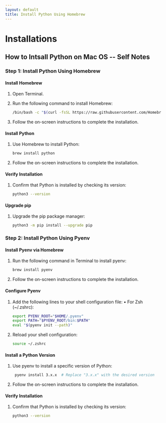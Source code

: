 ```yaml
---
layout: default
title: Install Python Using Homebrew
---
```


# Installations

## How to Intsall Python on Mac OS -- Self Notes

### Step 1: Install Python Using Homebrew

#### Install Homebrew
1. Open Terminal.
2. Run the following command to install Homebrew:
   ```bash
   /bin/bash -c "$(curl -fsSL https://raw.githubusercontent.com/Homebrew/install/HEAD/install.sh)"
   ```

3.	Follow the on-screen instructions to complete the installation.

#### Install Python

1.	Use Homebrew to install Python:
    ```bash
    brew install python
    ```

2. Follow the on-screen instructions to complete the installation.

#### Verify Installation

1. Confirm that Python is installed by checking its version:
    ```bash
    python3 --version
    ```

#### Upgrade pip

1. Upgrade the pip package manager:
    ```bash
    python3 -m pip install --upgrade pip
    ```

### Step 2: Install Python Using Pyenv

#### Install Pyenv via Homebrew

1. Run the following command in Terminal to install pyenv:
    ```bash
    brew install pyenv
    ```

2. Follow the on-screen instructions to complete the installation.

#### Configure Pyenv

1. Add the following lines to your shell configuration file:
   •	For Zsh (~/.zshrc):
   ```bash
   export PYENV_ROOT="$HOME/.pyenv"
   export PATH="$PYENV_ROOT/bin:$PATH"
   eval "$(pyenv init --path)"
   ``` 

2. Reload your shell configuration:
    ```bash
    source ~/.zshrc
    ```

#### Install a Python Version

1. Use pyenv to install a specific version of Python:
   ```bash 
    pyenv install 3.x.x  # Replace "3.x.x" with the desired version
   ```


2.	Follow the on-screen instructions to complete the installation.

#### Verify Installation

1.	Confirm that Python is installed by checking its version:
    ```bash
    python3 --version
    ```